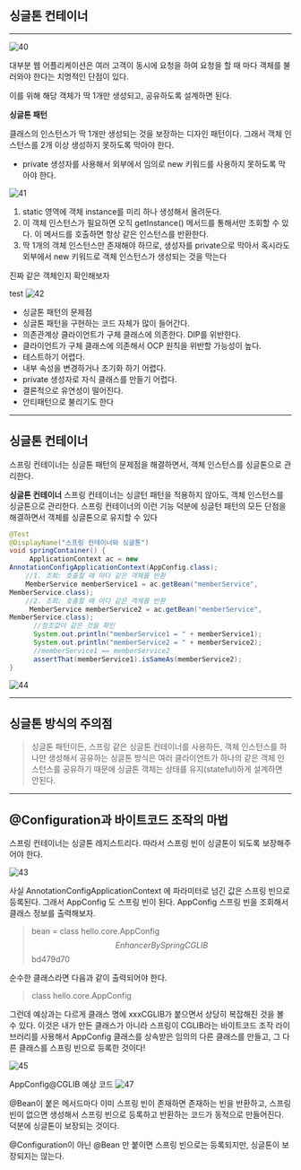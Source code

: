 ## 싱글톤 컨테이너 
___
![40](https://user-images.githubusercontent.com/113106136/216853989-cc7698cd-584e-4e41-a6b1-58c97a63bcdd.png)

대부분 웹 어플리케이션은 여러 고객이 동시에 요청을 하여 요청을 할 때 마다 객체를 불러와야 한다는 치명적인 단점이 있다.

이를 위해 해당 객체가 딱 1개만 생성되고, 공유하도록 설계하면 된다. 

**싱글톤 패턴**

클래스의 인스턴스가 딱 1개만 생성되는 것을 보장하는 디자인 패턴이다.
그래서 객체 인스턴스를 2개 이상 생성하지 못하도록 막아야 한다.
- private 생성자를 사용해서 외부에서 임의로 new 키워드를 사용하지 못하도록 막아야 한다.

![41](https://user-images.githubusercontent.com/113106136/216854158-b9bdbee5-2685-4e74-81e0-e9cf34f71546.png)

1. static 영역에 객체 instance를 미리 하나 생성해서 올려둔다.
2. 이 객체 인스턴스가 필요하면 오직 getInstance() 메서드를 통해서만 조회할 수 있다. 이 메서드를
호출하면 항상 같은 인스턴스를 반환한다.
3. 딱 1개의 객체 인스턴스만 존재해야 하므로, 생성자를 private으로 막아서 혹시라도 외부에서 new 
키워드로 객체 인스턴스가 생성되는 것을 막는다

진짜 같은 객체인지 확인해보자

test
![42](https://user-images.githubusercontent.com/113106136/216854280-99aa3932-d75e-4bf9-bb99-d066aa044a84.png)

- 싱글톤 패턴의 문제점
- 싱글톤 패턴을 구현하는 코드 자체가 많이 들어간다.
- 의존관계상 클라이언트가 구체 클래스에 의존한다. DIP를 위반한다.
- 클라이언트가 구체 클래스에 의존해서 OCP 원칙을 위반할 가능성이 높다.
- 테스트하기 어렵다.
- 내부 속성을 변경하거나 초기화 하기 어렵다.
- private 생성자로 자식 클래스를 만들기 어렵다.
- 결론적으로 유연성이 떨어진다.
- 안티패턴으로 불리기도 한다

___

## 싱글톤 컨테이너
스프링 컨테이너는 싱글톤 패턴의 문제점을 해결하면서, 객체 인스턴스를 싱글톤으로 관리한다.

**싱글톤 컨테이너**
스프링 컨테이너는 싱글턴 패턴을 적용하지 않아도, 객체 인스턴스를 싱글톤으로 관리한다.
스프링 컨테이너의 이런 기능 덕분에 싱글턴 패턴의 모든 단점을 해결하면서 객체를 싱글톤으로 유지할 수
있다

```java
@Test
@DisplayName("스프링 컨테이너와 싱글톤")
void springContainer() {
     ApplicationContext ac = new
AnnotationConfigApplicationContext(AppConfig.class);
    //1. 조회: 호출할 때 마다 같은 객체를 반환
    MemberService memberService1 = ac.getBean("memberService",
MemberService.class);
    //2. 조회: 호출할 때 마다 같은 객체를 반환
     MemberService memberService2 = ac.getBean("memberService",
MemberService.class);
      //참조값이 같은 것을 확인
      System.out.println("memberService1 = " + memberService1);
      System.out.println("memberService2 = " + memberService2);
      //memberService1 == memberService2
      assertThat(memberService1).isSameAs(memberService2);
}
```
![44](https://user-images.githubusercontent.com/113106136/216854463-899e196b-db26-4b08-a695-c28432316a44.png)

___
## 싱글톤 방식의 주의점
> 싱글톤 패턴이든, 스프링 같은 싱글톤 컨테이너를 사용하든, 객체 인스턴스를 하나만 생성해서 공유하는
싱글톤 방식은 여러 클라이언트가 하나의 같은 객체 인스턴스를 공유하기 때문에 싱글톤 객체는 상태를
유지(stateful)하게 설계하면 안된다.

___
## @Configuration과 바이트코드 조작의 마법
스프링 컨테이너는 싱글톤 레지스트리다. 따라서 스프링 빈이 싱글톤이 되도록 보장해주어야 한다.

![43](https://user-images.githubusercontent.com/113106136/216854789-2d1f1a70-a029-4a2c-a0dd-5b635284970e.png)

사실 AnnotationConfigApplicationContext 에 파라미터로 넘긴 값은 스프링 빈으로 등록된다. 그래서
AppConfig 도 스프링 빈이 된다.
AppConfig 스프링 빈을 조회해서 클래스 정보를 출력해보자.

> bean = class hello.core.AppConfig$$EnhancerBySpringCGLIB$$bd479d70

순수한 클래스라면 다음과 같이 출력되어야 한다.
> class hello.core.AppConfig

그런데 예상과는 다르게 클래스 명에 xxxCGLIB가 붙으면서 상당히 복잡해진 것을 볼 수 있다. 이것은 내가
만든 클래스가 아니라 스프링이 CGLIB라는 바이트코드 조작 라이브러리를 사용해서 AppConfig 
클래스를 상속받은 임의의 다른 클래스를 만들고, 그 다른 클래스를 스프링 빈으로 등록한 것이다!

![45](https://user-images.githubusercontent.com/113106136/216854847-5cb2ba3b-a366-463e-8a80-e396066fde3e.png)

AppConfig@CGLIB 예상 코드
![47](https://user-images.githubusercontent.com/113106136/216854877-55f7df1f-9807-4183-8255-3798d6e7cf56.png)

@Bean이 붙은 메서드마다 이미 스프링 빈이 존재하면 존재하는 빈을 반환하고, 스프링 빈이 없으면
생성해서 스프링 빈으로 등록하고 반환하는 코드가 동적으로 만들어진다.
덕분에 싱글톤이 보장되는 것이다.

@Configuration이 아닌 @Bean 만 붙이면 스프링 빈으로는 등록되지만, 싱글톤이 보장되지는 않는다.




